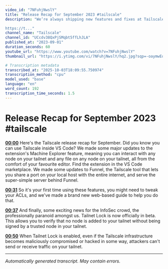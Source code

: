 ```yaml
---
video_id: "7NFuhjNwslY"
title: "Release Recap for September 2023 #tailscale"
description: "We’re always shipping new features and fixes at Tailscale — so much so that sometimes the changelog can get a little overwhelming! Here's a quick recap of everything we released last month.

https://t..."
channel_name: "Tailscale"
channel_id: "UCcdv38QxPjSMqbt5ffLhJLA"
published_at: "2023-09-01"
duration_seconds: 60
youtube_url: "https://www.youtube.com/watch?v=7NFuhjNwslY"
thumbnail_url: "https://i.ytimg.com/vi/7NFuhjNwslY/hq2.jpg?sqp=-oaymwEoCOADEOgC8quKqQMcGADwAQH4AbYIgAKAD4oCDAgAEAEYZSBXKFUwDw==&rs=AOn4CLABC43xnYaCt3j8ey72iB7ZJZ7hGQ"

# Transcription metadata
transcribed_at: "2025-10-03T18:09:55.750974"
transcription_method: "cpu"
model_used: "base"
language: "en"
word_count: 192
transcription_time_seconds: 1.5
---
```


# Release Recap for September 2023 #tailscale

**[00:00](https://youtube.com/watch?v=7NFuhjNwslY&t=0s)** Here's the Tailscale release recap for September. Did you know you can use Tailscale inside VS Code? We made some major updates to the extension's Machine Explorer feature, meaning you can interact with any node on your tailnet and any file on any node on your tailnet, all from the comfort of your favourite editor. Find the extension in the VS Code marketplace. We made some updates to Funnel, the Tailscale tool that lets you share a port on your local host with the entire internet, and serve the super-simple server behind Funnel.

**[00:31](https://youtube.com/watch?v=7NFuhjNwslY&t=31s)** So it's your first time using these features, you might need to tweak your ACLs, and we've made a brand new web-based guide to help you do that.

**[00:37](https://youtube.com/watch?v=7NFuhjNwslY&t=37s)** And finally, some exciting news for the InfoSec crowd, the professionally paranoid amongst us. Tailnet Lock is now officially in beta. This allows you to verify that no node is added to your tailnet without being signed by a trusted node in your tailnet.

**[00:50](https://youtube.com/watch?v=7NFuhjNwslY&t=50s)** When Tailnet Lock is enabled, even if the Tailscale infrastructure becomes maliciously compromised or hacked in some way, attackers can't send or receive traffic on your tailnet.

---

*Automatically generated transcript. May contain errors.*
